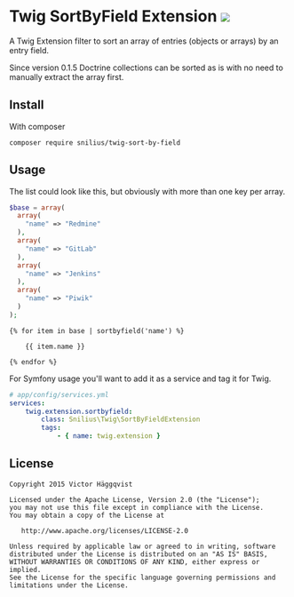 # Twig SortByField Extension [![](https://img.shields.io/travis/victorhaggqvist/Twig-sort-by-field.svg?style=flat)](https://travis-ci.org/victorhaggqvist/Twig-sort-by-field)
A Twig Extension filter to sort an array of entries (objects or arrays) by an entry field.

Since version 0.1.5 Doctrine collections can be sorted as is with no need to manually extract the array first.

## Install
With composer

    composer require snilius/twig-sort-by-field

## Usage
The list could look like this, but obviously with more than one key per array.

```php
$base = array(
  array(
    "name" => "Redmine"
  ),
  array(
    "name" => "GitLab"
  ),
  array(
    "name" => "Jenkins"
  ),
  array(
    "name" => "Piwik"
  )
);
```

```twig
{% for item in base | sortbyfield('name') %}

    {{ item.name }}

{% endfor %}
```

For Symfony usage you'll want to add it as a service and tag it for Twig.

```yml
# app/config/services.yml
services:
    twig.extension.sortbyfield:
        class: Snilius\Twig\SortByFieldExtension
        tags:
            - { name: twig.extension }
```

## License

    Copyright 2015 Victor Häggqvist

    Licensed under the Apache License, Version 2.0 (the "License");
    you may not use this file except in compliance with the License.
    You may obtain a copy of the License at

       http://www.apache.org/licenses/LICENSE-2.0

    Unless required by applicable law or agreed to in writing, software
    distributed under the License is distributed on an "AS IS" BASIS,
    WITHOUT WARRANTIES OR CONDITIONS OF ANY KIND, either express or implied.
    See the License for the specific language governing permissions and
    limitations under the License.
